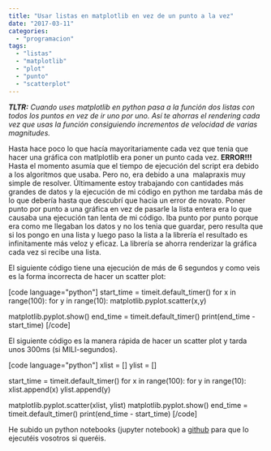 ```yaml
---
title: "Usar listas en matplotlib en vez de un punto a la vez"
date: "2017-03-11"
categories: 
  - "programacion"
tags: 
  - "listas"
  - "matplotlib"
  - "plot"
  - "punto"
  - "scatterplot"
---
```


_**TLTR:** Cuando uses matplotlib en python pasa a la función dos listas con todos los puntos en vez de ir uno por uno. Así te ahorras el rendering cada vez que usas la función consiguiendo incrementos de velocidad de varias magnitudes._

Hasta hace poco lo que hacía mayoritariamente cada vez que tenia que hacer una gráfica con matlplotlib era poner un punto cada vez. **ERROR!!!** Hasta el momento asumía que el tiempo de ejecución del script era debido a los algoritmos que usaba. Pero no, era debido a una  malapraxis muy simple de resolver. Últimamente estoy trabajando con cantidades más grandes de datos y la ejecución de mi código en python me tardaba más de lo que debería hasta que descubrí que hacia un error de novato. Poner punto por punto a una gráfica en vez de pasarle la lista entera era lo que causaba una ejecución tan lenta de mi código. Iba punto por punto porque era como me llegaban los datos y no los tenia que guardar, pero resulta que si los pongo en una lista y luego paso la lista a la librería el resultado es infinitamente más veloz y eficaz. La librería se ahorra renderizar la gráfica cada vez si recibe una lista.

El siguiente código tiene una ejecución de más de 6 segundos y como veis es la forma incorrecta de hacer un scatter plot:

\[code language="python"\] start\_time = timeit.default\_timer() for x in range(100): for y in range(10): matplotlib.pyplot.scatter(x,y)

matplotlib.pyplot.show() end\_time = timeit.default\_timer() print(end\_time - start\_time) \[/code\]

El siguiente código es la manera rápida de hacer un scatter plot y tarda unos 300ms (si MILI-segundos).

\[code language="python"\] xlist = \[\] ylist = \[\]

start\_time = timeit.default\_timer() for x in range(100): for y in range(10): xlist.append(x) ylist.append(y)

matplotlib.pyplot.scatter(xlist, ylist) matplotlib.pyplot.show() end\_time = timeit.default\_timer() print(end\_time - start\_time) \[/code\]

He subido un python notebooks (jupyter notebook) a [github](https://github.com/rocreguant/I-have-time/blob/master/scatter-times.ipynb) para que lo ejecutéis vosotros si queréis.
